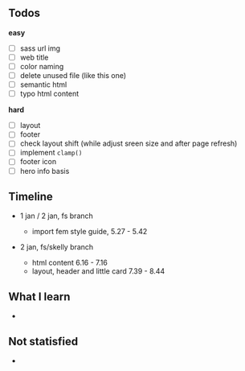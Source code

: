 ## Todos
**easy**
- [ ] sass url img
- [ ] web title
- [ ] color naming
- [ ] delete unused file (like this one)
- [ ] semantic html
- [ ] typo html content

**hard**
- [ ] layout
- [ ] footer
- [ ] check layout shift (while adjust sreen size and after page refresh)
- [ ] implement `clamp()`
- [ ] footer icon 
- [ ] hero info basis

## Timeline
- 1 jan / 2 jan, fs branch
  - import fem style guide, 5.27 - 5.42

- 2 jan, fs/skelly branch
  - html content 6.16 - 7.16
  - layout, header and little card 7.39 - 8.44 


## What I learn
- 

## Not statisfied
- 